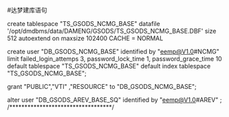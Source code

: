 #达梦建库语句

create tablespace "TS_GSODS_NCMG_BASE" datafile '/opt/dmdbms/data/DAMENG/GSODS/TS_GSODS_NCMG_BASE.DBF' size 512 autoextend 
on  maxsize 102400 CACHE = NORMAL

create user "DB_GSODS_NCMG_BASE" identified by "eemp@V1.0#NCMG" 
limit failed_login_attemps 3, password_lock_time 1, password_grace_time 10
default tablespace "TS_GSODS_NCMG_BASE"
default index tablespace "TS_GSODS_NCMG_BASE";

grant "PUBLIC","VTI" ,"RESOURCE" to "DB_GSODS_NCMG_BASE";

alter user "DB_GSODS_AREV_BASE_SQ" identified by "eemp@V1.0#AREV" ;
/**********************************/
